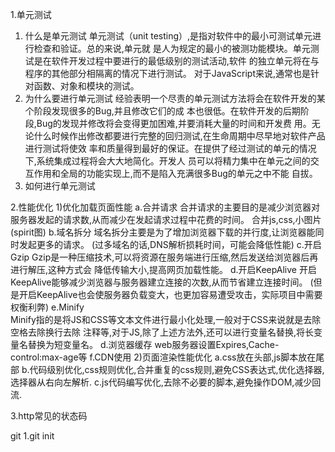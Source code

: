1.单元测试
 1) 什么是单元测试
      单元测试（unit testing）,是指对软件中的最小可测试单元进行检查和验证。总的来说,单元就
  是人为规定的最小的被测功能模块。单元测试是在软件开发过程中要进行的最低级别的测试活动,软件
  的独立单元将在与程序的其他部分相隔离的情况下进行测试。
      对于JavaScript来说,通常也是针对函数、对象和模块的测试。
  2) 为什么要进行单元测试
      经验表明一个尽责的单元测试方法将会在软件开发的某个阶段发现很多的Bug,并且修改它们的成
  本也很低。在软件开发的后期阶段,Bug的发现并修改将会变得更加困难,并要消耗大量的时间和开发费
  用。无论什么时候作出修改都要进行完整的回归测试,在生命周期中尽早地对软件产品进行测试将使效
  率和质量得到最好的保证。在提供了经过测试的单元的情况下,系统集成过程将会大大地简化。开发人
  员可以将精力集中在单元之间的交互作用和全局的功能实现上,而不是陷入充满很多Bug的单元之中不能
  自拔。
  3) 如何进行单元测试

2.性能优化
  1)优化加载页面性能
   a.合并请求 
     合并请求的主要目的是减少浏览器对服务器发起的请求数,从而减少在发起请求过程中花费的时间。
   合并js,css,小图片(spirit图)
   b.域名拆分
     域名拆分主要是为了增加浏览器下载的并行度,让浏览器能同时发起更多的请求。
     (过多域名的话,DNS解析损耗时间，可能会降低性能)
   c.开启Gzip
     Gzip是一种压缩技术,可以将资源在服务端进行压缩,然后发送给浏览器后再进行解压,这种方式会
   降低传输大小,提高网页加载性能。
   d.开启KeepAlive
     开启KeepAlive能够减少浏览器与服务器建立连接的次数,从而节省建立连接时间。
     (但是开启KeepAlive也会使服务器负载变大，也更加容易遭受攻击，实际项目中需要权衡利弊)
   e.Minify  
     Minify指的是将JS和CSS等文本文件进行最小化处理,一般对于CSS来说就是去除空格去除换行去除
   注释等,对于JS,除了上述方法外,还可以进行变量名替换,将长变量名替换为短变量名。
   d.浏览器缓存
     web服务器设置Expires,Cache-control:max-age等
   f.CDN使用
   2)页面渲染性能优化
   a.css放在头部,js脚本放在尾部
   b.代码级别优化,css规则优化,合并重复的css规则,避免CSS表达式,优化选择器,选择器从右向左解析.
   c.js代码编写优化,去除不必要的脚本,避免操作DOM,减少回流.

   3.http常见的状态码
    









  git
  1.git init
